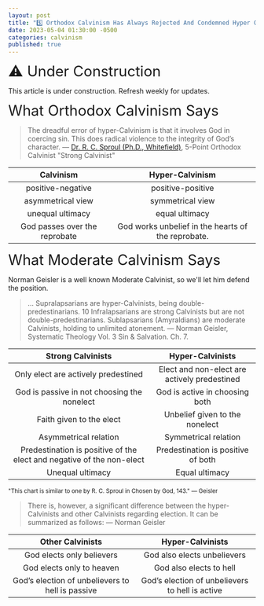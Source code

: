 ```yaml
---
layout: post
title: "5️⃣ Orthodox Calvinism Has Always Rejected And Condemned Hyper Calvinism" 
date: 2023-05-04 01:30:00 -0500
categories: calvinism
published: true
---
```


<span style="font-size:2.1em">⚠️ Under Construction</span>

This article is under construction. Refresh weekly for updates.

<span style="font-size:2.1em">What Orthodox Calvinism Says</span>

> The dreadful error of hyper-Calvinism is that it involves God in coercing sin. This does radical violence to the integrity of God’s character. &mdash; [Dr. R. C. Sproul (Ph.D., Whitefield)](https://youtu.be/-HMb9YjRq8Q), 5-Point Orthodox Calvinist "Strong Calvinist"

|Calvinism|Hyper-Calvinism|
|:-:|:-:|
|positive-negative|positive-positive|
|asymmetrical view|symmetrical view|
|unequal ultimacy|equal ultimacy|
|God passes over the reprobate|God works unbelief in the hearts of the reprobate.|

<span style="font-size:2.1em">What Moderate Calvinism Says</span>

Norman Geisler is a well known Moderate Calvinist, so we'll let him defend the position.

> ... Supralapsarians are hyper-Calvinists, being double-predestinarians. 10 Infralapsarians are strong Calvinists but are not double-predestinarians. Sublapsarians (Amyraldians) are moderate Calvinists, holding to unlimited atonement. &mdash; Norman Geisler, Systematic Theology Vol. 3 Sin & Salvation. Ch. 7.

|Strong Calvinists|Hyper-Calvinists|
|:-:|:-:|
|Only elect are actively predestined|Elect and non-elect are actively predestined|
|God is passive in not choosing the nonelect|God is active in choosing both|
|Faith given to the elect|Unbelief given to the nonelect|
|Asymmetrical relation|Symmetrical relation|
|Predestination is positive of the elect and negative of the non-elect|Predestination is positive of both|
|Unequal ultimacy|Equal ultimacy|

<sup>"This chart is similar to one by R. C. Sproul in Chosen by God, 143." &mdash; Geisler</sup>

> There is, however, a significant difference between the hyper-Calvinists and other Calvinists regarding election. It can be summarized as follows: &mdash; Norman Geisler

|Other Calvinists|Hyper-Calvinists|
|:-:|:-:|
|God elects only believers|God also elects unbelievers|
|God elects only to heaven|God also elects to hell|
|God’s election of unbelievers to hell is passive|God’s election of unbelievers to hell is active|

<script>
    var refTagger = {
        settings: {
            bibleVersion: 'ESV'
        }
    }; 

    (function(d, t) {
        var n=d.querySelector('[nonce]');
        refTagger.settings.nonce = n && (n.nonce||n.getAttribute('nonce'));
        var g = d.createElement(t), s = d.getElementsByTagName(t)[0];
        g.src = 'https://api.reftagger.com/v2/RefTagger.js';
        g.nonce = refTagger.settings.nonce;
        s.parentNode.insertBefore(g, s);
    }(document, 'script'));
</script>